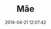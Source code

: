 --- 
layout: entry
title: Mãe
location: Formello, Italy
date_taken: December 2013
camera: Leica M3
lens: Leitz Summicron 50mm f/2
image: GRS-20131207-145917
date: 2014-04-21 12:07:42
category: notebook
excerpt:
tags: [film, color, leica m3, fuji, iso200, mãe, mom, odila, fire, kindling, fireplace, glove, expression, wood, hand]
---